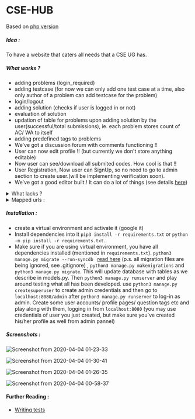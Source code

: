 # CSE-HUB

Based on [php version](https://github.com/harshraj22/contest)

##### Idea :
To have a website that caters all needs that a CSE UG has.

##### What works ?

* adding problems (login_required)
* adding testcase (for now we can only add one test case at a time, also only author of a problem can add testcase for the problem)
* login/logout
* adding solution (checks if user is logged in or not)
* evaluation of solution
* updation of table for problems upon adding solution by the user(successful/total submissions), ie. each problem stores count of AC/ WA to itself
* adding predefined tags to problems
* We've got a discussion forum with comments functioning !!
* User can now edit profile !! (but currently we don't store anything editable)
* Now user can see/download all submited codes. How cool is that !!
* User Registration, Now user can SignUp, so no need to go to admin section to create user.(will be implementing verification soon).
* We've got a good editor built ! It can do a lot of things (see details [here](https://github.com/harshraj22/CSE_HUB/pull/57))

<details>
<summary> What lacks ? </summary>

* Only mode of submission is through file upload
* No work is done for creating a contest
* frontend for various pages
* Editing of: problem/ added testcase
</details>

<details>
<summary> Mapped urls :</summary>

* ```admin/```
* ```''```
* ```profile/<username>```
* ```profile/<username>/edit```
* ```problems/add```
* ```problems/display/<int:problem_id>```
* ```problems/add/testcase```
* ```problems/submit/<int:problem_id>```
* ```submit/<int:id>/```
* ```submissions/<str:username>/```
* ```submissions/<str:username>/view/<int:id>/```
* ```submissions/download/<int:id>/```
* ```problems```
* ```login```
* ```logout```
* ```forum```
* ```forum/post/<int:post_id>/```
* ```editor/```
</details>

##### Installation :

* create a virtual environment and activate it (google it)
* Install dependencies into it ```pip3 install -r requirements.txt``` or ```python -m pip install -r requirements.txt```.
* Make sure if you are using virtual environment, you have all dependencies installed (mentioned in ```requirements.txt```). ```python3 manage.py migrate --run-syncdb ``` [read here](https://stackoverflow.com/a/37799885/10127204) (p.s. all migration files are being ignored, see .gitignore) , ```python3 manage.py makemigrations``` and ```python3 manage.py migrate```. This will update database with tables as we describe in models.py. Then ```python3 manage.py runserver``` and play around testing what all has been developed.
use ```python3 manage.py createsuperuser``` to create admin credentials and then go to ```localhost:8080/admin``` after ```python3 manage.py runserver``` to log-in as admin. Create some user accounts/ profile pages/ question tags etc and play along with them, logging in from ```localhost:8080``` (you may use credentials of user you just created, but make sure you've created his/her profile as well from admin pannel)

##### Screenshots :
![Screenshot from 2020-04-04 01-23-33](https://user-images.githubusercontent.com/46635452/78400011-94bb9900-7613-11ea-84f1-e0712c2dfbb6.png)

![Screenshot from 2020-04-04 01-30-41](https://user-images.githubusercontent.com/46635452/78400254-fa0f8a00-7613-11ea-9616-c8766574c538.png)


![Screenshot from 2020-04-04 01-26-35](https://user-images.githubusercontent.com/46635452/78399939-75bd0700-7613-11ea-8379-a64929c35c93.png)

![Screenshot from 2020-04-04 00-58-37](https://user-images.githubusercontent.com/46635452/78400079-ae5ce080-7613-11ea-8394-f35e26adb7b1.png)


#### Further Reading :
* [Writing tests](https://developer.mozilla.org/en-US/docs/Learn/Server-side/Django/Testing)
